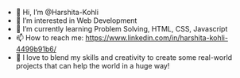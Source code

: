 - 👋 Hi, I’m @Harshita-Kohli
- 👀 I’m interested in Web Development
- 🌱 I’m currently learning Problem Solving, HTML, CSS, Javascript
- 📫 How to reach me: https://www.linkedin.com/in/harshita-kohli-4499b91b6/ 
- 💎 I love to blend my skills and creativity to create some real-world projects that can help the world in a huge way! 


<!---
Harshita-Kohli/Harshita-Kohli is a ✨ special ✨ repository because its `README.md` (this file) appears on your GitHub profile.
You can click the Preview link to take a look at your changes.
--->
